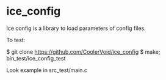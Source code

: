 # ice_config
Ice config is a library to load parameters of config files.

To test:

$ git clone https://github.com/CoolerVoid/ice_config
$ make; bin_test/ice_config_test

Look example in src_test/main.c
